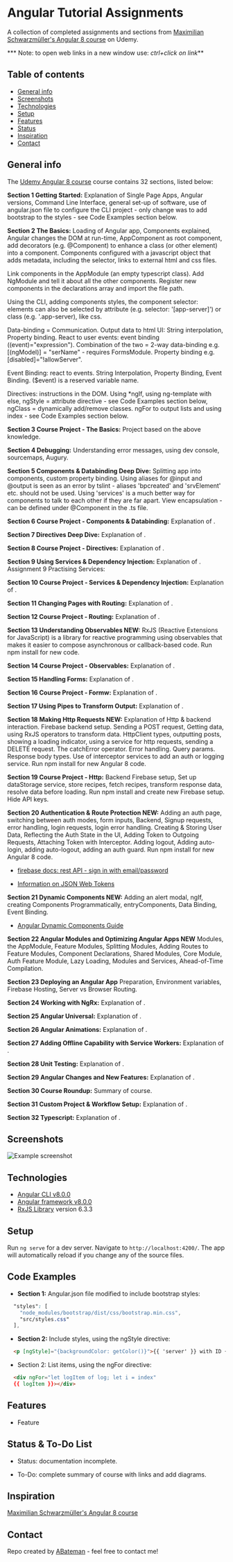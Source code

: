 # Angular Tutorial Assignments

A collection of completed assignments and sections from [Maximilian Schwarzmüller's Angular 8 course](https://www.udemy.com/the-complete-guide-to-angular-2/learn/v4/overview) on Udemy.

*** Note: to open web links in a new window use: _ctrl+click on link_**

## Table of contents

* [General info](#general-info)
* [Screenshots](#screenshots)
* [Technologies](#technologies)
* [Setup](#setup)
* [Features](#features)
* [Status](#status)
* [Inspiration](#inspiration)
* [Contact](#contact)

## General info

The [Udemy Angular 8 course](https://www.udemy.com/the-complete-guide-to-angular-2/learn/v4/overview) course contains 32 sections, listed below:

**Section 1 Getting Started:** Explanation of Single Page Apps, Angular versions, Command Line Interface, general set-up of software, use of angular.json file to configure the CLI project - only change was to add bootstrap to the styles - see Code Examples section below.

**Section 2 The Basics:** Loading of Angular app, Components explained, Angular changes the DOM at run-time, AppComponent as root component, add decorators (e.g. @Component) to enhance a class (or other element) into a component. Components configured with a javascript object that adds metadata, including the selector, links to external html and css files.

Link components in the AppModule (an empty typescript class). Add NgModule and tell it about all the other components. Register new components in the declarations array and import the file path.

Using the CLI, adding components styles, the component selector: elements can also be selected by attribute (e.g. selector: '[app-server]') or class (e.g. '.app-server), like css.

Data-binding = Communication. Output data to html UI: String interpolation, Property binding. React to user events: event binding ((event)="expression"). Combination of the two = 2-way data-binding e.g. [(ngModel)] = "serName" - requires FormsModule. Property binding e.g. [disabled]="!allowServer".

Event Binding: react to events. String Interpolation, Property Binding, Event Binding. ($event) is a reserved variable name.

Directives: instructions in the DOM. Using *ngIf, using ng-template with else, ngStyle = attribute directive  - see Code Examples section below, ngClass = dynamically add/remove classes. ngFor to output lists and using index - see Code Examples section below.

**Section 3 Course Project - The Basics:** Project based on the above knowledge.

**Section 4 Debugging:** Understanding error messages, using dev console, sourcemaps, Augury.

**Section 5 Components & Databinding Deep Dive:** Splitting app into components, custom property binding. Using aliases for @input and @output is seen as an error by tslint - aliases 'bpcreated' and 'srvElement' etc. should not be used. Using 'services' is a much better way for components to talk to each other if they are far apart. View encapsulation - can be defined under @Component in the .ts file.

**Section 6 Course Project - Components & Databinding:** Explanation of .

**Section 7 Directives Deep Dive:** Explanation of .

**Section 8 Course Project - Directives:** Explanation of .

**Section 9 Using Services & Dependency Injection:** Explanation of . Assignment 9 Practising Services:

**Section 10 Course Project - Services & Dependency Injection:** Explanation of .

**Section 11 Changing Pages with Routing:** Explanation of .

**Section 12 Course Project - Routing:** Explanation of .

**Section 13 Understanding Observables NEW:** RxJS (Reactive Extensions for JavaScript) is a library for reactive programming using observables that makes it easier to compose asynchronous or callback-based code. Run npm install for new code.

**Section 14 Course Project - Observables:** Explanation of .

**Section 15 Handling Forms:** Explanation of .

**Section 16 Course Project - Formw:** Explanation of .

**Section 17 Using Pipes to Transform Output:** Explanation of .

**Section 18 Making Http Requests NEW:** Explanation of Http & backend interaction. Firebase backend setup. Sending a POST request, Getting data, using RxJS operators to transform data. HttpClient types, outputting posts, showing a loading indicator, using a service for http requests, sending a DELETE request. The catchError operator. Error handling. Query params. Response body types. Use of interceptor services to add an auth or logging service. Run npm install for new Angular 8 code.

**Section 19 Course Project - Http:** Backend Firebase setup, Set up dataStorage service, store recipes, fetch recipes, transform response data, resolve data before loading. Run npm install and create new Firebase setup. Hide API keys.

**Section 20 Authentication & Route Protection NEW:** Adding an auth page, switching between auth modes, form inputs, Backend, Signup requests, error handling, login requests, login error handling. Creating & Storing User Data, Reflecting the Auth State in the UI, Adding Token to Outgoing Requests, Attaching Token with Interceptor. Adding logout, Adding auto-login, adding auto-logout, adding an auth guard. Run npm install for new Angular 8 code.

* [firebase docs: rest API - sign in with email/password](https://firebase.google.com/docs/reference/rest/auth?authuser=0#section-sign-in-email-password)

* [Information on JSON Web Tokens](https://jwt.io/introduction/)

**Section 21 Dynamic Components NEW:** Adding an alert modal, ngIf, creating Components Programmatically, entryComponents, Data Binding, Event Binding.

* [Angular Dynamic Components Guide](https://angular.io/guide/dynamic-component-loader)

**Section 22 Angular Modules and Optimizing Angular Apps NEW** Modules, the AppModule, Feature Modules, Splitting Modules, Adding Routes to Feature Modules, Component Declarations, Shared Modules, Core Module, Auth Feature Module, Lazy Loading, Modules and Services, Ahead-of-Time Compilation.

**Section 23 Deploying an Angular App** Preparation, Environment variables, Firebase Hosting, Server vs Browser Routing.

**Section 24 Working with NgRx:** Explanation of .

**Section 25 Angular Universal:** Explanation of .

**Section 26 Angular Animations:** Explanation of .

**Section 27 Adding Offline Capability with Service Workers:** Explanation of .

**Section 28 Unit Testing:** Explanation of .

**Section 29 Angular Changes and New Features:** Explanation of .

**Section 30 Course Roundup:** Summary of course.

**Section 31 Custom Project & Workflow Setup:** Explanation of .

**Section 32 Typescript:** Explanation of .

## Screenshots

![Example screenshot](./img/.png)

## Technologies

* [Angular CLI v8.0.0](https://github.com/angular/angular-cli)
* [Angular framework v8.0.0](https://angular.io/)
* [RxJS Library](https://angular.io/guide/rx-library) version 6.3.3

## Setup

Run `ng serve` for a dev server. Navigate to `http://localhost:4200/`. The app will automatically reload if you change any of the source files.

## Code Examples

* **Section 1:** Angular.json file modified to include bootstrap styles:

```css
  "styles": [
    "node_modules/bootstrap/dist/css/bootstrap.min.css",
    "src/styles.css"
  ],

```

* **Section 2:** Include styles, using the ngStyle directive:

```html
  <p [ngStyle]="{backgroundColor: getColor()}">{{ 'server' }} with ID {{ serverId }} is {{ getServerStatus }}</p>

```

* Section 2: List items, using the ngFor directive:

```html
  <div ngFor="let logItem of log; let i = index"
  {{ logItem }}></div>

```

## Features

* Feature

## Status & To-Do List

* Status: documentation incomplete.

* To-Do: complete summary of course with links and add diagrams.

## Inspiration

[Maximilian Schwarzmüller's Angular 8 course](https://www.udemy.com/the-complete-guide-to-angular-2/learn/v4/overview)

## Contact

Repo created by [ABateman](https://www.andrewbateman.org) - feel free to contact me!
